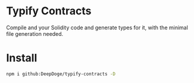 # Typify Contracts
Compile and your Solidity code and generate types for it, with the minimal file generation needed.

# Install
```bash
npm i github:DeepDoge/typify-contracts -D
```
